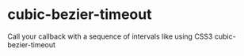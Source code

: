 # cubic-bezier-timeout
Call your callback with a sequence of intervals like using CSS3 cubic-bezier-timeout
